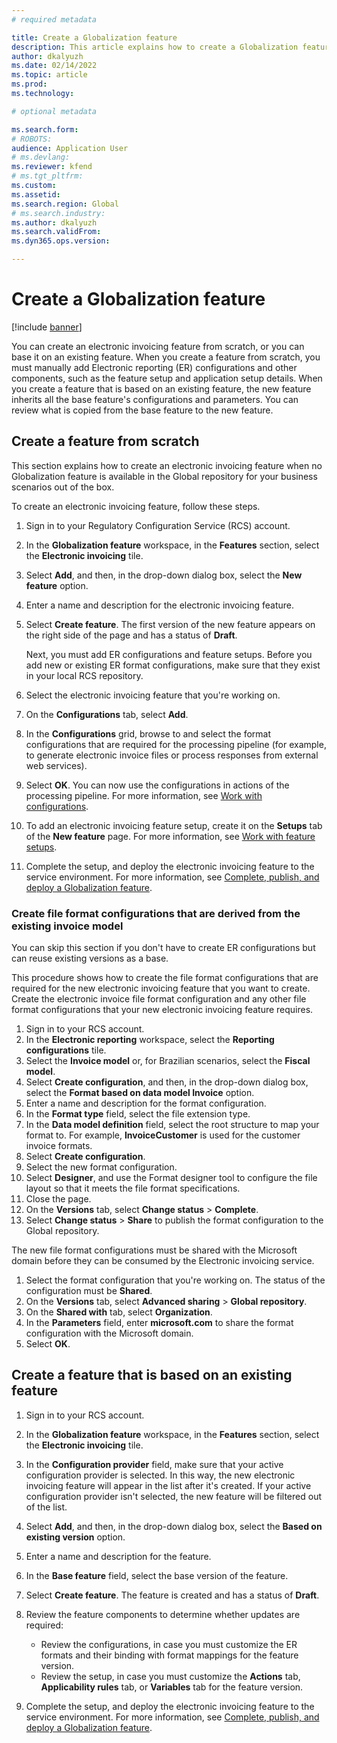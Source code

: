 ```yaml
---
# required metadata

title: Create a Globalization feature
description: This article explains how to create a Globalization feature.
author: dkalyuzh
ms.date: 02/14/2022
ms.topic: article
ms.prod: 
ms.technology: 

# optional metadata

ms.search.form: 
# ROBOTS: 
audience: Application User
# ms.devlang: 
ms.reviewer: kfend
# ms.tgt_pltfrm: 
ms.custom: 
ms.assetid: 
ms.search.region: Global
# ms.search.industry: 
ms.author: dkalyuzh
ms.search.validFrom: 
ms.dyn365.ops.version: 

---
```


# Create a Globalization feature

[!include [banner](../includes/banner.md)]

You can create an electronic invoicing feature from scratch, or you can base it on an existing feature. When you create a feature from scratch, you must manually add Electronic reporting (ER) configurations and other components, such as the feature setup and application setup details. When you create a feature that is based on an existing feature, the new feature inherits all the base feature's configurations and parameters. You can review what is copied from the base feature to the new feature.

## Create a feature from scratch

This section explains how to create an electronic invoicing feature when no Globalization feature is available in the Global repository for your business scenarios out of the box.

To create an electronic invoicing feature, follow these steps.

1. Sign in to your Regulatory Configuration Service (RCS) account.
2. In the **Globalization feature** workspace, in the **Features** section, select the **Electronic invoicing** tile.
3. Select **Add**, and then, in the drop-down dialog box, select the **New feature** option.
4. Enter a name and description for the electronic invoicing feature.
5. Select **Create feature**. The first version of the new feature appears on the right side of the page and has a status of **Draft**.

    Next, you must add ER configurations and feature setups. Before you add new or existing ER format configurations, make sure that they exist in your local RCS repository.

6. Select the electronic invoicing feature that you're working on.
7. On the **Configurations** tab, select **Add**.
8. In the **Configurations** grid, browse to and select the format configurations that are required for the processing pipeline (for example, to generate electronic invoice files or process responses from external web services).
9. Select **OK**. You can now use the configurations in actions of the processing pipeline. For more information, see [Work with configurations](e-invoicing-work-configurations.md).
10. To add an electronic invoicing feature setup, create it on the **Setups** tab of the **New feature** page. For more information, see [Work with feature setups](e-invoicing-feature-setup.md).
11. Complete the setup, and deploy the electronic invoicing feature to the service environment. For more information, see [Complete, publish, and deploy a Globalization feature](e-invoicing-complete-publish-deploy-globalization-feature.md).

### Create file format configurations that are derived from the existing invoice model

You can skip this section if you don't have to create ER configurations but can reuse existing versions as a base.

This procedure shows how to create the file format configurations that are required for the new electronic invoicing feature that you want to create. Create the electronic invoice file format configuration and any other file format configurations that your new electronic invoicing feature requires.

1. Sign in to your RCS account.
2. In the **Electronic reporting** workspace, select the **Reporting configurations** tile.
3. Select the **Invoice model** or, for Brazilian scenarios, select the **Fiscal model**.
4. Select **Create configuration**, and then, in the drop-down dialog box, select the **Format based on data model Invoice** option.
5. Enter a name and description for the format configuration.
6. In the **Format type** field, select the file extension type.
7. In the **Data model definition** field, select the root structure to map your format to. For example, **InvoiceCustomer** is used for the customer invoice formats.
8. Select **Create configuration**.
9. Select the new format configuration.
10. Select **Designer**, and use the Format designer tool to configure the file layout so that it meets the file format specifications.
11. Close the page.
12. On the **Versions** tab, select **Change status** \> **Complete**.
13. Select **Change status** \> **Share** to publish the format configuration to the Global repository.

The new file format configurations must be shared with the Microsoft domain before they can be consumed by the Electronic invoicing service.

1. Select the format configuration that you're working on. The status of the configuration must be **Shared**.
2. On the **Versions** tab, select **Advanced sharing** \> **Global repository**.
3. On the **Shared with** tab, select **Organization**.
4. In the **Parameters** field, enter **microsoft.com** to share the format configuration with the Microsoft domain.
5. Select **OK**.

## Create a feature that is based on an existing feature

1. Sign in to your RCS account.
2. In the **Globalization feature** workspace, in the **Features** section, select the **Electronic invoicing** tile.
3. In the **Configuration provider** field, make sure that your active configuration provider is selected. In this way, the new electronic invoicing feature will appear in the list after it's created. If your active configuration provider isn't selected, the new feature will be filtered out of the list.
4. Select **Add**, and then, in the drop-down dialog box, select the **Based on existing version** option.
5. Enter a name and description for the feature.
6. In the **Base feature** field, select the base version of the feature.
7. Select **Create feature**. The feature is created and has a status of **Draft**.
8. Review the feature components to determine whether updates are required:

    - Review the configurations, in case you must customize the ER formats and their binding with format mappings for the feature version.
    - Review the setup, in case you must customize the **Actions** tab, **Applicability rules** tab, or **Variables** tab for the feature version.

9. Complete the setup, and deploy the electronic invoicing feature to the service environment. For more information, see [Complete, publish, and deploy a Globalization feature](e-invoicing-complete-publish-deploy-globalization-feature.md).
